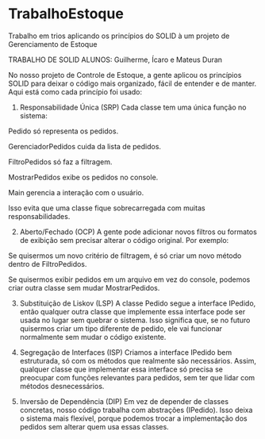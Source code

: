 # TrabalhoEstoque
Trabalho em trios aplicando os princípios do SOLID à um projeto de Gerenciamento de Estoque

TRABALHO DE SOLID
ALUNOS: Guilherme, Ícaro e Mateus Duran

No nosso projeto de Controle de Estoque, a gente aplicou os princípios SOLID para deixar o código mais organizado, fácil de entender e de manter. Aqui está como cada princípio foi usado:

1. Responsabilidade Única (SRP)
Cada classe tem uma única função no sistema:

Pedido só representa os pedidos.

GerenciadorPedidos cuida da lista de pedidos.

FiltroPedidos só faz a filtragem.

MostrarPedidos exibe os pedidos no console.

Main gerencia a interação com o usuário.

Isso evita que uma classe fique sobrecarregada com muitas responsabilidades.

2. Aberto/Fechado (OCP)
A gente pode adicionar novos filtros ou formatos de exibição sem precisar alterar o código original. Por exemplo:

Se quisermos um novo critério de filtragem, é só criar um novo método dentro de FiltroPedidos.

Se quisermos exibir pedidos em um arquivo em vez do console, podemos criar outra classe sem mudar MostrarPedidos.

3. Substituição de Liskov (LSP)
A classe Pedido segue a interface IPedido, então qualquer outra classe que implemente essa interface pode ser usada no lugar sem quebrar o sistema. Isso significa que, se no futuro quisermos criar um tipo diferente de pedido, ele vai funcionar normalmente sem mudar o código existente.

4. Segregação de Interfaces (ISP)
Criamos a interface IPedido bem estruturada, só com os métodos que realmente são necessários. Assim, qualquer classe que implementar essa interface só precisa se preocupar com funções relevantes para pedidos, sem ter que lidar com métodos desnecessários.

5. Inversão de Dependência (DIP)
Em vez de depender de classes concretas, nosso código trabalha com abstrações (IPedido). Isso deixa o sistema mais flexível, porque podemos trocar a implementação dos pedidos sem alterar quem usa essas classes.
